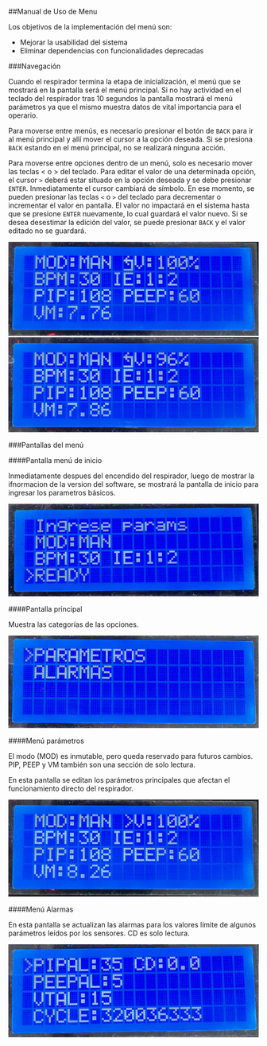 ##Manual de Uso de Menu

Los objetivos de la implementación del menú son:
* Mejorar la usabilidad del sistema
* Eliminar dependencias con funcionalidades deprecadas

###Navegación

Cuando el respirador termina la etapa de inicialización, el menú que se mostrará en la pantalla será el menú principal. Si no hay actividad en el teclado del respirador tras 10 segundos la pantalla mostrará el menú parámetros ya que el mismo muestra datos de vital importancia para el operario.

Para moverse entre menús, es necesario presionar el botón de `BACK` para ir al menú principal y allí mover el cursor a la opción deseada. Si se presiona `BACK` estando en el menú principal, no se realizará ninguna acción.

Para moverse entre opciones dentro de un menú, solo es necesario mover las teclas < o  > del teclado. Para editar el valor de una determinada opción, el cursor `>` deberá estar situado en la opción deseada y se debe presionar `ENTER`. Inmediatamente el cursor cambiará de símbolo. En ese momento, se pueden presionar las teclas `<` o `>` del teclado para decrementar o incrementar el valor en pantalla. El valor no impactará en el sistema hasta que se presione `ENTER` nuevamente, lo cual guardará el valor nuevo.
Si se desea desestimar la edición del valor, se puede presionar `BACK` y el valor editado no se guardará.

![menu params edit](pics/menu_params_edit.png)
![menu params edited value](pics/menu_params_edit_value.png)

###Pantallas del menú

####Pantalla menú de inicio

Inmediatamente despues del encendido del respirador, luego de mostrar la ifnormacion de la version del software, se mostrará la pantalla de inicio para ingresar los parametros básicos.

![menu inicial](pics/menu_init.png)

####Pantalla principal

Muestra las categorías de las opciones.

![menu principal](pics/menu_general.png)


####Menú parámetros

El modo (MOD) es inmutable, pero queda reservado para futuros cambios.
PIP, PEEP y VM también son una sección de solo lectura.

En esta pantalla se editan los parámetros principales que afectan el funcionamiento directo del respirador.

![menu parametros](pics/menu_params.png)

####Menú Alarmas

En esta pantalla se actualizan las alarmas para los valores límite de algunos parámetros leídos por los sensores. CD es solo lectura.

![menu alarmas](pics/menu_alarms.png)


